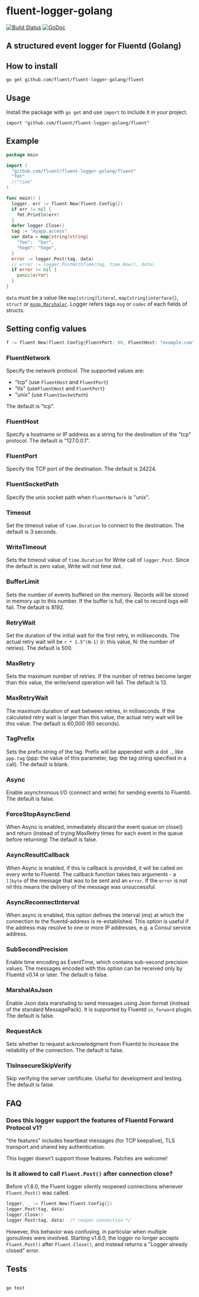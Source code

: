 fluent-logger-golang
====

[![Build Status](https://github.com/fluent/fluent-logger-golang/actions/workflows/ci.yaml/badge.svg?branch=master)](https://github.com/fluent/fluent-logger-golang/actions)
[![GoDoc](https://godoc.org/github.com/fluent/fluent-logger-golang/fluent?status.svg)](https://godoc.org/github.com/fluent/fluent-logger-golang/fluent)

## A structured event logger for Fluentd (Golang)

## How to install

```
go get github.com/fluent/fluent-logger-golang/fluent
```

## Usage

Install the package with `go get` and use `import` to include it in your project.

```
import "github.com/fluent/fluent-logger-golang/fluent"
```

## Example

```go
package main

import (
  "github.com/fluent/fluent-logger-golang/fluent"
  "fmt"
  //"time"
)

func main() {
  logger, err := fluent.New(fluent.Config{})
  if err != nil {
    fmt.Println(err)
  }
  defer logger.Close()
  tag := "myapp.access"
  var data = map[string]string{
    "foo":  "bar",
    "hoge": "hoge",
  }
  error := logger.Post(tag, data)
  // error := logger.PostWithTime(tag, time.Now(), data)
  if error != nil {
    panic(error)
  }
}
```

`data` must be a value like `map[string]literal`, `map[string]interface{}`, `struct` or [`msgp.Marshaler`](http://godoc.org/github.com/tinylib/msgp/msgp#Marshaler). Logger refers tags `msg` or `codec` of each fields of structs.

## Setting config values

```go
f := fluent.New(fluent.Config{FluentPort: 80, FluentHost: "example.com"})
```

### FluentNetwork

Specify the network protocol. The supported values are:

 * "tcp" (use `FluentHost` and `FluentPort`)
 * "tls" (use`FluentHost` and `FluentPort`)
 * "unix" (use `FluentSocketPath`)

The default is "tcp".

### FluentHost

Specify a hostname or IP address as a string for the destination of the "tcp" protocol.
The default is "127.0.0.1".

### FluentPort

Specify the TCP port of the destination. The default is 24224.

### FluentSocketPath

Specify the unix socket path when `FluentNetwork` is "unix".

### Timeout

Set the timeout value of `time.Duration` to connect to the destination.
The default is 3 seconds.

### WriteTimeout

Sets the timeout value of `time.Duration` for Write call of `logger.Post`.
Since the default is zero value, Write will not time out.

### BufferLimit

Sets the number of events buffered on the memory. Records will be stored in memory up to this number. If the buffer is full, the call to record logs will fail.
The default is 8192.

### RetryWait

Set the duration of the initial wait for the first retry, in milliseconds. The actual retry wait will be `r * 1.5^(N-1)` (r: this value, N: the number of retries).
The default is 500.

### MaxRetry

Sets the maximum number of retries. If the number of retries become larger than this value, the write/send operation will fail.
The default is 13.

### MaxRetryWait

The maximum duration of wait between retries, in milliseconds. If the calculated retry wait is larger than this value, the actual retry wait will be this value.
The default is 60,000 (60 seconds).

### TagPrefix

Sets the prefix string of the tag. Prefix will be appended with a dot `.`, like `ppp.tag` (ppp: the value of this parameter, tag: the tag string specified in a call).
The default is blank.

### Async

Enable asynchronous I/O (connect and write) for sending events to Fluentd.
The default is false.

### ForceStopAsyncSend

When Async is enabled, immediately discard the event queue on close() and return (instead of trying MaxRetry times for each event in the queue before returning)
The default is false.

### AsyncResultCallback

When Async is enabled, if this is callback is provided, it will be called on every write to Fluentd. The callback function
takes two arguments - a `[]byte` of the message that was to be sent and an `error`. If the `error` is not nil this means the 
delivery of the message was unsuccessful.

### AsyncReconnectInterval
When async is enabled, this option defines the interval (ms) at which the connection
to the fluentd-address is re-established. This option is useful if the address
may resolve to one or more IP addresses, e.g. a Consul service address.

### SubSecondPrecision

Enable time encoding as EventTime, which contains sub-second precision values. The messages encoded with this option can be received only by Fluentd v0.14 or later.
The default is false.

### MarshalAsJson

Enable Json data marshaling to send messages using Json format (instead of the standard MessagePack). It is supported by Fluentd `in_forward` plugin.
The default is false.

### RequestAck

Sets whether to request acknowledgment from Fluentd to increase the reliability
of the connection. The default is false.

### TlsInsecureSkipVerify

Skip verifying the server certificate. Useful for development and testing. The default is false.

## FAQ

### Does this logger support the features of Fluentd Forward Protocol v1?

"the features" includes heartbeat messages (for TCP keepalive), TLS transport and shared key authentication.

This logger doesn't support those features. Patches are welcome!

### Is it allowed to call `Fluent.Post()` after connection close?

Before v1.8.0, the Fluent logger silently reopened connections whenever
`Fluent.Post()` was called.

```go
logger, _ := fluent.New(fluent.Config{})
logger.Post(tag, data)
logger.Close()
logger.Post(tag, data)  /* reopen connection */
```

However, this behavior was confusing, in particular when multiple goroutines
were involved. Starting v1.8.0, the logger no longer accepts `Fluent.Post()`
after `Fluent.Close()`, and instead returns a "Logger already closed" error.

## Tests
```

go test
```
